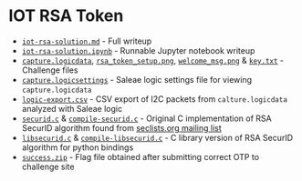 # IOT RSA Token

- [`iot-rsa-solution.md`](./iot-rsa-solution.md) - Full writeup
- [`iot-rsa-solution.ipynb`](./iot-rsa-solution.ipynb) - Runnable Jupyter notebook writeup
- [`capture.logicdata`](./capture.logicdata), [`rsa_token_setup.png`](./rsa_token_setup.png), [`welcome_msg.png`](./welcome_msg.png) & [`key.txt`](./key.txt) - Challenge files
- [`capture.logicsettings`](./capture.logicsettings) - Saleae logic settings file for viewing `capture.logicdata`
- [`logic-export.csv`](./logic-export.csv) - CSV export of I2C packets from `calture.logicdata` analyzed with Saleae logic
- [`securid.c`](./securid.c) & [`compile-securid.c`](./compile-securid.c) - Original C implementation of RSA SecurID algorithm found from [seclists.org mailing list](https://seclists.org/bugtraq/2000/Dec/459)
- [`libsecurid.c`](./libsecurid.c) & [`compile-libsecurid.c`](./compile-libsecurid.c) - C library version of RSA SecurID algorithm for python bindings
- [`success.zip`](./success.zip) - Flag file obtained after submitting correct OTP to challenge site



